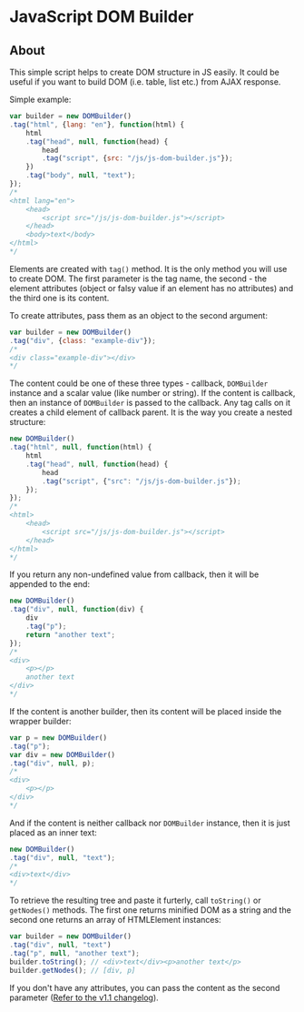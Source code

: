 # JavaScript DOM Builder

## About
This simple script helps to create DOM structure in JS easily. It could be useful if you want to build DOM (i.e. table, list etc.) from AJAX response.

Simple example:
```JavaScript
var builder = new DOMBuilder()
.tag("html", {lang: "en"}, function(html) {
	html
	.tag("head", null, function(head) {
		head
		.tag("script", {src: "/js/js-dom-builder.js"});
	})
	.tag("body", null, "text");
});
/* 
<html lang="en">
	<head>
		<script src="/js/js-dom-builder.js"></script>
	</head>
	<body>text</body>
</html>
*/
```

Elements are created with `tag()` method. It is the only method you will use to create DOM. The first parameter is the tag name, the second - the element attributes (object or falsy value if an element has no attributes) and the third one is its content.

To create attributes, pass them as an object to the second argument:
```JavaScript
var builder = new DOMBuilder()
.tag("div", {class: "example-div"});
/* 
<div class="example-div"></div>
*/
```

The content could be one of these three types - callback, `DOMBuilder` instance and a scalar value (like number or string). If the content is callback, then an instance of `DOMBuilder` is passed to the callback. Any tag calls on it creates a child element of callback parent. It is the way you create a nested structure:
```JavaScript
new DOMBuilder()
.tag("html", null, function(html) {
	html
	.tag("head", null, function(head) {
		head
		.tag("script", {"src": "/js/js-dom-builder.js"});
	});
});
/* 
<html>
	<head>
		<script src="/js/js-dom-builder.js"></script>
	</head>
</html>
*/
```

If you return any non-undefined value from callback, then it will be appended to the end:
```JavaScript
new DOMBuilder()
.tag("div", null, function(div) {
	div
	.tag("p");
	return "another text";
});
/* 
<div>
	<p></p>
	another text
</div>
*/
```

If the content is another builder, then its content will be placed inside the wrapper builder:
```JavaScript
var p = new DOMBuilder()
.tag("p");
var div = new DOMBuilder()
.tag("div", null, p);
/* 
<div>
	<p></p>
</div>
*/
```

And if the content is neither callback nor `DOMBuilder` instance, then it is just placed as an inner text:
```JavaScript
new DOMBuilder()
.tag("div", null, "text");
/* 
<div>text</div>
*/
```

To retrieve the resulting tree and paste it furterly, call `toString()` or `getNodes()` methods. The first one returns minified DOM as a string and the second one returns an array of HTMLElement instances:
```JavaScript
var builder = new DOMBuilder()
.tag("div", null, "text")
.tag("p", null, "another text");
builder.toString(); // <div>text</div><p>another text</p>
builder.getNodes(); // [div, p]
```

If you don't have any attributes, you can pass the content as the second parameter ([Refer to the v1.1 changelog](CHANGELOG.MD)).
